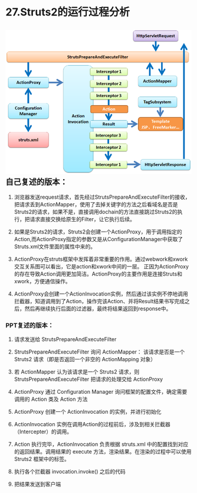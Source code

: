 # 27.Struts2的运行过程分析

## ![](/assets/27-1.png)自己复述的版本：

1. 浏览器发送request请求，首先经过StrutsPrepareAndExecuteFilter的接收，把请求丢到ActionMapper，使用了去掉关键字的方法之后看域名是否是Struts2的请求，如果不是，直接调用dochain的方法直接跳过Struts2的执行，把请求直接交换给原生的Filter，让它执行后续。
2. 如果是Struts2的请求，Struts2会创建一个ActionProxy，用于调用指定的Action,而ActionProxy指定的参数又是从ConfigurationManager中获取了Struts.xml文件里面的属性中来的。
3. ActionProxy在struts框架中发挥着非常重要的作用。通过webwork和xwork交互关系图可以看出，它是action和xwork中间的一层。 正因为ActionProxy的存在导致Action调用更加简洁。ActionProxy的主要作用是连接Struts和xwork，方便通信操作。

4. ActionProxy会创建一个ActionInvocation实例，然后通过该实例不停地调用拦截器，知道调用到了Action，操作完该Action、并将Result结果书写完成之后，然后再继续执行后面的过滤器，最终将结果返回到response中。

### PPT复述的版本：

1. 请求发送给 StrutsPrepareAndExecuteFilter

2. StrutsPrepareAndExecuteFilter 询问 ActionMapper： 该请求是否是一个 Struts2 请求（即是否返回一个非空的 ActionMapping 对象）

3. 若 ActionMapper 认为该请求是一个 Struts2 请求，则 StrutsPrepareAndExecuteFilter 把请求的处理交给 ActionProxy

4. ActionProxy 通过 Configuration Manager 询问框架的配置文件，确定需要调用的 Action 类及 Action 方法

5. ActionProxy 创建一个 ActionInvocation 的实例，并进行初始化

6. ActionInvocation 实例在调用Action的过程前后，涉及到相关拦截器（Intercepter）的调用。

7. Action 执行完毕，ActionInvocation 负责根据 struts.xml 中的配置找到对应的返回结果。调用结果的 execute 方法，渲染结果。在渲染的过程中可以使用Struts2 框架中的标签。

8. 执行各个拦截器 invocation.invoke\(\) 之后的代码

9. 把结果发送到客户端





